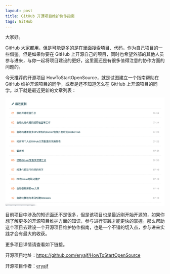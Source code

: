 ```yaml
---
layout: post
title: GitHub 开源项目维护协作指南
tags: GitHub
---
```


大家好。

GitHub 大家都用，但是可能更多的是在里面搜索项目、代码，作为自己项目的一些借鉴。但是如果你要在 GitHub 上开源自己的项目，同时也希望外部的其他人员参与进来，与你一起将项目建设的更好，这里面还是有很多值得注意的协作方面的问题的。

今天推荐的开源项目 HowToStartOpenSource，就是试图建立一个指南帮助在 GitHub 维护开源项目的同学，或者是还不知道怎么在 GitHub 上开源项目的同学。以下就是最近更新的文章列表：

![image-20220724205722467](https://raw.githubusercontent.com/ZhuPeng/pic/master/images/compress_image-20220724205722467.png)

目前项目中涉及的知识面还不是很多，但是该项目也是最近刚开始开源的，如果你想了解更多的开源项目维护方面的知识，参与进行实践才能更快的掌握。那么帮助这个项目去建设一个开源项目维护协作指南，也是一个不错的切入点，参与进来实践才会有最大的收获。

更多项目详情请查看如下链接。

开源项目地址：https://github.com/eryajf/HowToStartOpenSource

开源项目作者：[eryajf](https://github.com/eryajf)